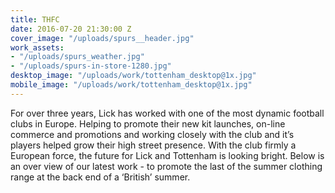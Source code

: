 ```yaml
---
title: THFC
date: 2016-07-20 21:30:00 Z
cover_image: "/uploads/spurs__header.jpg"
work_assets:
- "/uploads/spurs_weather.jpg"
- "/uploads/spurs-in-store-1280.jpg"
desktop_image: "/uploads/work/tottenham_desktop@1x.jpg"
mobile_image: "/uploads/work/tottenham_desktop@1x.jpg"
---
```


For over three years, Lick has worked with one of the most dynamic football clubs in Europe. Helping to promote their new kit launches, on-line commerce and promotions and working closely with the club and it’s players helped grow their
high street presence. With the club firmly a European force, the future for Lick and Tottenham is looking bright. Below is an over view of our latest work - to promote the last of the summer clothing range at the back end of a ‘British’ summer.
